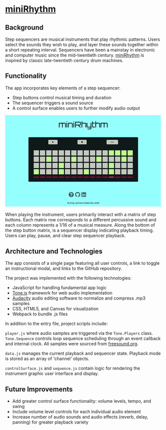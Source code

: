 # [miniRhythm](http://www.jamaicafredericks.com/miniRhythm/)

## Background

Step sequencers are musical instruments that play rhythmic patterns. Users select the sounds they wish to play, and layer these sounds together within a short repeating interval. Sequencers have been a mainstay in electronic and computer music since the mid-twentieth century. [miniRhythm](http://www.jamaicafredericks.com/miniRhythm/) is inspired by classic late-twentieth century drum machines.

## Functionality

The app incorporates key elements of a step sequencer:

  - Step buttons control musical timing and duration
  - The sequencer triggers a sound source
  - A control surface enables users to further modify audio output


  ![](./assets/minirhythm_full.jpg)

When playing the instrument, users primarily interact with a matrix of step buttons. Each matrix row corresponds to a different percussive sound and each column represents a 1/16 of a musical measure. Along the bottom of the step button matrix, is a sequencer display indicating playback timing. Users can play, pause, and clear step sequencer playback.

## Architecture and Technologies

The app consists of a single page featuring all user controls, a link to toggle an instructional modal, and links to the GitHub repository.



The project was implemented with the following technologies:
  - JavaScript for handling fundamental app logic
  - [Tone.js](https://tonejs.github.io/) framework for web audio implementation
  - [Audacity](https://www.audacityteam.org/) audio editing software to normalize and compress .mp3 samples
  - CSS, HTML5, and Canvas for visualization
  - Webpack to bundle .js files

In addition to the entry file, project scripts include:

`player.js` where audio samples are triggered via the `Tone.Players` class. `Tone.Sequence` controls loop sequence scheduling through an event callback and internal clock.
All samples were sourced from [freesound.org](https://freesound.org/).

`data.js` manages the current playback and sequencer state. Playback mode is stored as an array of 'channel' objects.

`controlSurface.js` and `sequence.js` contain logic for rendering the instrument graphic user interface and display.

## Future Improvements

- Add greater control surface functionality: volume levels, tempo, and swing
- Include volume level controls for each individual audio element
- Increase number of audio sounds and audio effects (reverb, delay, panning) for greater playback variety
